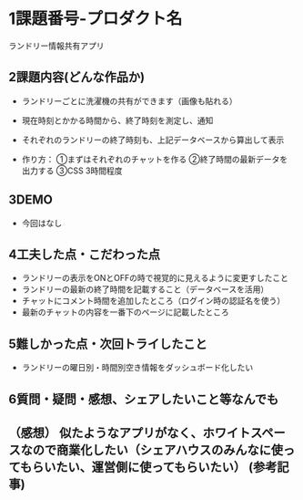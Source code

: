 
#   1課題番号-プロダクト名
ランドリー情報共有アプリ

##  2課題内容(どんな作品か)
-   ランドリーごとに洗濯機の共有ができます（画像も貼れる）
-   現在時刻とかかる時間から、終了時刻を測定し、通知
-   それぞれのランドリーの終了時刻も、上記データベースから算出して表示

-   作り方：
①まずはそれぞれのチャットを作る
②終了時間の最新データを出力する
③CSS 3時間程度

##  3DEMO
-   今回はなし

##  4工夫した点・こだわった点
-   ランドリーの表示をONとOFFの時で視覚的に見えるように変更すしたこと
-   ランドリーの最新の終了時間を記載すること（データベースを活用）
-   チャットにコメント時間を追加したところ（ログイン時の認証名を使う）
-  最新のチャットの内容を一番下のページに記載したところ   

##  5難しかった点・次回トライしたこと
-   ランドリーの曜日別・時間別空き情報をダッシュボード化したい

##  6質問・疑問・感想、シェアしたいこと等なんでも
（感想）
似たようなアプリがなく、ホワイトスペースなので商業化したい（シェアハウスのみんなに使ってもらいたい、運営側に使ってもらいたい）
(参考記事)
- 
